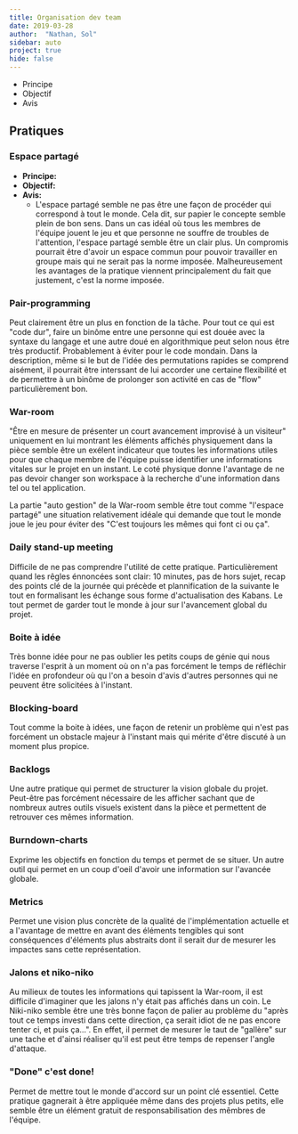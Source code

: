```yaml
---
title: Organisation dev team
date: 2019-03-28
author:  "Nathan, Sol"
sidebar: auto
project: true
hide: false
---
```


<Container header="format" type="info">

* Principe 
* Objectif
* Avis

</Container>


## Pratiques

### Espace partagé

* **Principe:**
* **Objectif:**
* **Avis:** 
  * L'espace partagé semble ne pas être une façon de procéder qui correspond à tout le monde. Cela dit, sur papier le concepte semble plein de bon sens. Dans un cas idéal où tous les membres de l'équipe jouent le jeu et que personne ne souffre de troubles de l'attention, l'espace partagé semble être un clair plus.
  Un compromis pourrait être d'avoir un espace commun pour pouvoir travailler en groupe mais qui ne serait pas la norme imposée. Malheureusement les avantages de la pratique viennent principalement du fait que justement, c'est la norme imposée.

### Pair-programming

Peut clairement être un plus en fonction de la tâche. Pour tout ce qui est "code dur", faire un binôme entre une personne qui est douée avec la syntaxe du langage et une autre doué en algorithmique peut selon nous être très productif. Probablement à éviter pour le code mondain. Dans la description, même si le but de l'idée des permutations rapides se comprend aisément, il pourrait être interssant de lui accorder une certaine flexibilité et de permettre à un binôme de prolonger son activité en cas de "flow" particulièrement bon.

### War-room

"Être en mesure de présenter un court avancement improvisé à un visiteur" uniquement en lui montrant les éléments affichés physiquement dans la pièce semble être un exélent indicateur que toutes les informations utiles pour que chaque membre de l'équipe puisse identifier une informations vitales sur le projet en un instant. Le coté physique donne l'avantage de ne pas devoir changer son workspace à la recherche d'une information dans tel ou tel application. 

La partie "auto gestion" de la War-room semble être tout comme "l'espace partagé" une situation relativement idéale qui demande que tout le monde joue le jeu pour éviter des "C'est toujours les mêmes qui font ci ou ça".

### Daily stand-up meeting

Difficile de ne pas comprendre l'utilité de cette pratique. Particulièrement quand les rêgles énnoncées sont clair: 10 minutes, pas de hors sujet, recap des points clé de la journée qui précède et plannification de la suivante le tout en formalisant les échange sous forme d'actualisation des Kabans. Le tout permet de garder tout le monde à jour sur l'avancement global du projet.

### Boite à idée

Très bonne idée pour ne pas oublier les petits coups de génie qui nous traverse l'esprit à un moment où on n'a pas forcément le temps de réfléchir l'idée en profondeur où qu l'on a besoin d'avis d'autres personnes qui ne peuvent être solicitées à l'instant.

### Blocking-board

Tout comme la boite à idées, une façon de retenir un problème qui n'est pas forcément un obstacle majeur à l'instant mais qui mérite d'être discuté à un moment plus propice.

### Backlogs

Une autre pratique qui permet de structurer la vision globale du projet. Peut-être pas forcément nécessaire de les afficher sachant que de nombreux autres outils visuels existent dans la pièce et permettent de retrouver ces mêmes information.

### Burndown-charts

Exprime les objectifs en fonction du temps et permet de se situer. Un autre outil qui permet en un coup d'oeil d'avoir une information sur l'avancée globale.

###  Metrics

Permet une vision plus concrète de la qualité de l'implémentation actuelle et a l'avantage de mettre en avant des éléments tengibles qui sont conséquences d'éléments plus abstraits dont il serait dur de mesurer les impactes sans cette représentation.

### Jalons et niko-niko

Au milieux de toutes les informations qui tapissent la War-room, il est difficile d'imaginer que les jalons n'y était pas affichés dans un coin. Le Niki-niko semble être une très bonne façon de palier au problème du "après tout ce temps investi dans cette direction, ça serait idiot de ne pas encore tenter ci, et puis ça...". En effet, il permet de mesurer le taut de "gallère" sur une tache et d'ainsi réaliser qu'il est peut être temps de repenser l'angle d'attaque.

### "Done" c'est done!

Permet de mettre tout le monde d'accord sur un point clé essentiel. Cette pratique gagnerait à être appliquée même dans des projets plus petits, elle semble être un élément gratuit de responsabilisation des mêmbres de l'équipe.